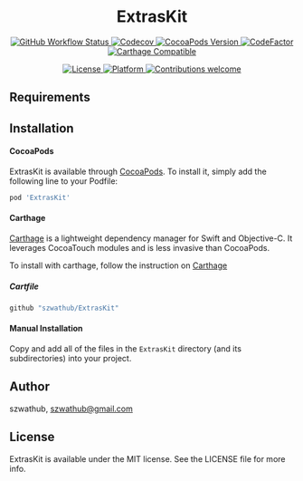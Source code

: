 <h1 align="center">ExtrasKit</h1>

<p align="center">
    <a href="https://github.com/szwathub/ExtrasKit/actions">
        <img alt="GitHub Workflow Status" src="https://img.shields.io/github/workflow/status/szwathub/ExtrasKit/Xcode%20-%20Build%20and%20Analyze">
    </a>
    <a href="https://codecov.io/github/szwathub/ExtrasKit">
        <img src="https://codecov.io/gh/szwathub/ExtrasKit/branch/master/graph/badge.svg" alt="Codecov">
    </a>
    <a href="http://cocoapods.org/pods/ExtrasKit">
        <img src="https://img.shields.io/cocoapods/v/ExtrasKit.svg?style=flat" alt="CocoaPods Version">
    </a>
    <a href="https://www.codefactor.io/repository/github/szwathub/extraskit"><img src="https://www.codefactor.io/repository/github/szwathub/extraskit/badge" alt="CodeFactor" />
    </a>
    <a href="https://github.com/szwathub/ExtrasKit">
        <img src="https://img.shields.io/badge/Carthage-compatible-4BC51D.svg?style=flat" alt="Carthage Compatible">
    </a>
</p>


<p align="center">
    <a href="http://cocoapods.org/pods/ExtrasKit">
        <img src="https://img.shields.io/cocoapods/l/ExtrasKit.svg?style=flat" alt="License">
    </a>
    <a href="http://cocoapods.org/pods/ExtrasKit">
        <img src="https://img.shields.io/cocoapods/p/ExtrasKit.svg?style=flat" alt="Platform">
    </a>
    <a href="https://github.com/szwathub/ExtrasKit/pulls">
        <img src="https://img.shields.io/badge/contributions-welcome-brightgreen.svg?style=flat" alt="Contributions welcome">
    </a>
</p>


## Requirements

## Installation
#### CocoaPods
ExtrasKit is available through [CocoaPods](http://cocoapods.org). To install it, simply add the following line to your Podfile:

```ruby
pod 'ExtrasKit'
```

#### Carthage
[Carthage](https://github.com/Carthage/Carthage) is a lightweight dependency manager for Swift and Objective-C. It leverages CocoaTouch modules and is less invasive than CocoaPods.

To install with carthage, follow the instruction on [Carthage](https://github.com/Carthage/Carthage)

##### Cartfile
```ruby
github "szwathub/ExtrasKit"
```

#### Manual Installation
Copy and add all of the files in the `ExtrasKit` directory (and its subdirectories) into your project.

## Author

szwathub, szwathub@gmail.com

## License

ExtrasKit is available under the MIT license. See the LICENSE file for more info.
